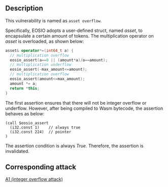 ## Description

This vulnerability is named as `asset overflow`.

Specifically, EOSIO adopts a user-defined struct, named *asset*, to encapsulate a certain amount of tokens. The multiplication operator on *asset* is overloaded, as shown below:

```C++
asset& operator*=(int64_t a) {
  // multiplication overflow
  eosio_assert(a==0 || (amount*a)/a==amount);
  // multiplication underflow
  eosio_assert(-max_amount<=amount);
  // multiplication overflow
  eosio_assert(amount<=max_amount);
  amount *= a;
  return *this;
}
```

The first assertion ensures that there will not be integer overflow or underflow. However, after being compiled to Wasm bytecode, the assertion behaves as below:

```
(call $eosio_assert
  (i32.const 1)    // always true
  (i32.const 224)  // pointer
)
```

The assertion condition is always *True*. Therefore, the assertion is invalidated.

## Corresponding attack

[A1 (integer overflow attack)](../attacks/a1.md)